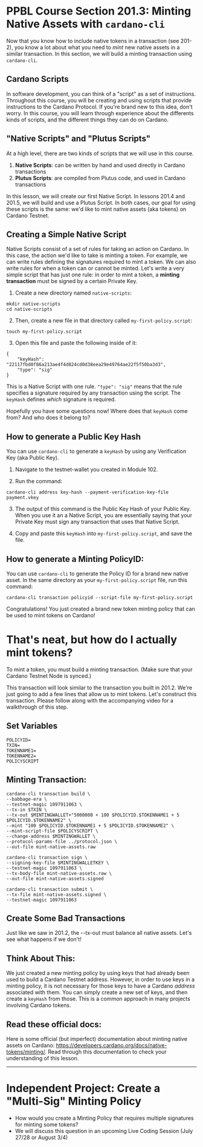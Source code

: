 # PPBL Course Section 201.3: Minting Native Assets with `cardano-cli`

Now that you know how to include native tokens in a transaction (see 201-2), you know a lot about what you need to *mint* new native assets in a similar transaction. In this section, we will build a minting transaction using `cardano-cli`.


## Cardano Scripts

In software development, you can think of a "script" as a set of instructions. Throughout this course, you will be creating and using scripts that provide instructions to the Cardano Protocol. If you're brand new to this idea, don't worry. In this course, you will learn through experience about the differents kinds of scripts, and the different things they can do on Cardano.

## "Native Scripts" and "Plutus Scripts"
At a high level, there are two kinds of scripts that we will use in this course.
1. **Native Scripts**: can be written by hand and used directly in Cardano transactions
2. **Plutus Scripts**: are compiled from Plutus code, and used in Cardano transactions

In this lesson, we will create our first Native Script. In lessons 201.4 and 201.5, we will build and use a Plutus Script. In both cases, our goal for using these scripts is the same: we'd like to mint native assets (aka tokens) on Cardano Testnet.

## Creating a Simple Native Script
Native Scripts consist of a set of rules for taking an action on Cardano. In this case, the action we'd like to take is minting a token. For example, we can write rules defining the signatures required to mint a token. We can also write rules for when a token can or cannot be minted. Let's write a very simple script that has just one rule: in order to mint a token, a **minting transaction** must be signed by a certain Private Key.

1. Create a new directory named `native-scripts`:
```
mkdir native-scripts
cd native-scripts
```
2. Then, create a new file in that directory called `my-first-policy.script`:
```
touch my-first-policy.script
```
3. Open this file and paste the following inside of it:
```
{
    "keyHash": "22117fbd0f86a213ae4f4d824cd0d38eea29e49764ae22f5f50ba3d3",
    "type": "sig"
}
```
This is a Native Script with one rule. `"type": "sig"` means that the rule specifies a signature required by any transaction using the script. The `keyHash` defines *which* signature is required.

Hopefully you have some questions now! Where does that `keyHash` come from? And who does it belong to?

## How to generate a Public Key Hash
You can use `cardano-cli` to generate a `keyHash` by using any Verification Key (aka Public Key).

1. Navigate to the testnet-wallet you created in Module 102.

2. Run the command:

```
cardano-cli address key-hash --payment-verification-key-file payment.vkey
```

3. The output of this command is the Public Key Hash of your Public Key. When you use it an a Native Script, you are essentially saying that your Private Key must sign any transaction that uses that Native Script.

4. Copy and paste this `keyHash` into `my-first-policy.script`, and save the file.

## How to generate a Minting PolicyID:
You can use `cardano-cli` to generate the Policy ID for a brand new native asset. In the same directory as your `my-first-policy.script` file, run this command:

```
cardano-cli transaction policyid --script-file my-first-policy.script
```

Congratulations! You just created a brand new token minting policy that can be used to mint tokens on Cardano!

# That's neat, but how do I actually mint tokens?
To mint a token, you must build a minting transaction. (Make sure that your Cardano Testnet Node is synced.)

This transaction will look similar to the transaction you built in 201.2. We're just going to add a few lines that allow us to mint tokens. Let's construct this transaction. Please follow along with the accompanying video for a walkthrough of this step.

## Set Variables
```
POLICYID=
TXIN=
TOKENNAME1=
TOKENNAME2=
POLICYSCRIPT
```

## Minting Transaction:
```
cardano-cli transaction build \
--babbage-era \
--testnet-magic 1097911063 \
--tx-in $TXIN \
--tx-out $MINTINGWALLET+"5000000 + 100 $POLICYID.$TOKENNAME1 + 5 $POLICYID.$TOKENNAME2" \
--mint "100 $POLICYID.$TOKENNAME1 + 5 $POLICYID.$TOKENNAME2" \
--mint-script-file $POLICYSCRIPT \
--change-address $MINTINGWALLET \
--protocol-params-file ../protocol.json \
--out-file mint-native-assets.raw

cardano-cli transaction sign \
--signing-key-file $MINTINGWALLETKEY \
--testnet-magic 1097911063 \
--tx-body-file mint-native-assets.raw \
--out-file mint-native-assets.signed

cardano-cli transaction submit \
--tx-file mint-native-assets.signed \
--testnet-magic 1097911063

```

## Create Some Bad Transactions
Just like we saw in 201.2, the --tx-out must balance all native assets. Let's see what happens if we don't!

## Think About This:
We just created a new minting policy by using keys that had already been used to build a Cardano Testnet address. However, in order to use keys in a minting policy, it is not necessary for those keys to have a Cardano *address* associated with them. You can simply create a new set of keys, and then create a `keyHash` from those. This is a common approach in many projects involving Cardano tokens.

## Read these official docs:
Here is some official (but imperfect) documentation about minting native assets on Cardano: https://developers.cardano.org/docs/native-tokens/minting/. Read through this documentation to check your understanding of this lesson.

---

# Independent Project: Create a "Multi-Sig" Minting Policy
- How would you create a Minting Policy that requires multiple signatures for minting some tokens?
- We will discuss this question in an upcoming Live Coding Session (July 27/28 or August 3/4)